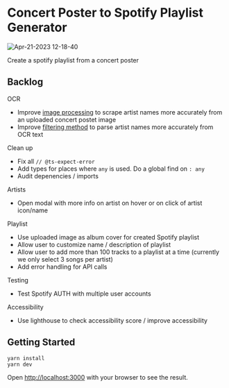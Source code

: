 # Concert Poster to Spotify Playlist Generator

![Apr-21-2023 12-18-40](https://user-images.githubusercontent.com/5342581/233717484-0daaaca6-374b-4115-9266-85af85d81b78.gif)

Create a spotify playlist from a concert poster 

## Backlog

OCR

- Improve [image processing](https://github.com/alberthuynh91/concert-poster-to-spotify-playlist-generator/blob/4a78e2d979511214d90bb758fbb17bb7cb5302db/src/components/ImageUpload.tsx#L44) to scrape artist names more accurately from an uploaded concert postet image
- Improve [filtering method](https://github.com/alberthuynh91/concert-poster-to-spotify-playlist-generator/blob/089da6252a6678732b4abc0a735fa3616879e61f/src/utils.ts#L6) to parse artist names more accurately from OCR text

Clean up

- Fix all `// @ts-expect-error`
- Add types for places where `any` is used. Do a global find on `: any`
- Audit depenencies / imports

Artists

- Open modal with more info on artist on hover or on click of artist icon/name

Playlist

- Use uploaded image as album cover for created Spotify playlist
- Allow user to customize name / description of playlist
- Allow user to add more than 100 tracks to a playlist at a time (currently we only select 3 songs per artist)
- Add error handling for API calls

Testing

- Test Spotify AUTH with multiple user accounts 

Accessibility

- Use lighthouse to check accessibility score / improve accessibility

## Getting Started

```
yarn install
yarn dev
```

Open [http://localhost:3000](http://localhost:3000) with your browser to see the result.
